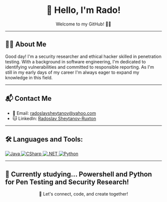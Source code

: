 <h1 align="center">👋 Hello, I'm Rado!</h1>
<p align="center">Welcome to my GitHub! 👨‍💻</p>

---

## 🙋‍♂️ About Me

Good day! I'm a security researcher and ethical hacker skilled in penetration testing. With a background in software engineering, I'm dedicated to identifying vulnerabilities and committed to responsible reporting. As I'm still in my early days of my career I'm always eager to expand my knowledge in this field.

---

## 📬 Contact Me

- 📧 Email: [radoslavsheytanov@yahoo.com](mailto:radoslavsheytanov@yahoo.com)
- 🐱 LinkedIn: [Radoslav Sheytanov-Ruxton](https://www.linkedin.com/in/radoslav-sheytanov-ruxton/)

---

## 🛠 Languages and Tools:

<p align="left">

<a href="https://www.java.com/" target="_blank" rel="noreferrer"> <img src="https://img.shields.io/badge/Java-ED8B00?style=for-the-badge&logo=openjdk&logoColor=white" alt="Java"/> </a>
  <a href="https://docs.microsoft.com/en-us/dotnet/csharp/" target="_blank" rel="noreferrer"> <img src="https://img.shields.io/badge/-CSharp-239120?style=for-the-badge&logo=csharp&logoColor=white" alt="CSharp"/> </a>
  <a href="https://dotnet.microsoft.com/" target="_blank" rel="noreferrer"> <img src="https://img.shields.io/badge/-.NET-512BD4?style=for-the-badge&logo=dotnet&logoColor=white" alt=".NET"/> </a>
  <a href="https://www.python.org/" target="_blank" rel="noreferrer"> <img src="https://img.shields.io/badge/-Python-3776AB?style=for-the-badge&logo=python&logoColor=white" alt="Python"/> </a>
</p>

---

## 🎨 Currently studying... Powershell and Python for Pen Testing and Security Research!


<p align="center">
  🚀 Let's connect, code, and create together!
</p>
